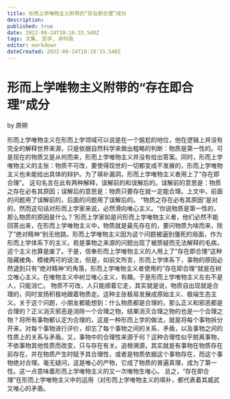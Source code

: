 ```yaml
---
title: 形而上学唯物主义附带的“存在即合理”成分
description: 
published: true
date: 2022-08-24T10:18:33.540Z
tags: 文集, 哲学, 非时政
editor: markdown
dateCreated: 2022-08-24T10:18:33.540Z
---
```


# 形而上学唯物主义附带的“存在即合理”成分
by 原朔

形而上学唯物主义在形而上学领域可以说是在一个尴尬的地位，他在逻辑上并没有完全的解释世界来源，只是依据自然科学来做出粗略的判断：物质是第一性的。可是现在的物质又是从何而来，形而上学唯物主义并没有给出答案。同时，形而上学唯物主义的主张：物质不可改，要使得现世的一切都变成不发展的，形而上学唯物主义也未能给出具体的辩护。为了填补漏洞，形而上学唯物主义者用上了“存在即合理”。
这句名言在此有两种解释，误解前的和误解后的。误解前的意思是：物质之存在必有其原因；误解后的意思是：物质只要存在就一定能合理。上文中，前面的问题用了误解前的，后面的问题用了误解后的。
“物质之存在必有其原因”是对的，然而这句话对形而上学家来说，必然滑向唯心主义。“你说物质是第一性的，那么物质的原因是什么？‘形而上学家如是问形而上学唯物主义者，他们必然不能回答出来，在形而上学唯物主义中，物质就是最先存在的，要问物质为啥而来，除了”绝对精神“别无他路。形而上学唯物主义因为这个问题被逼到僵死的局面，作为形而上学体系下的主义，若是事物之来源的问题出现了被质疑而无法解释的毛病，这个主义也算是废了。于是，信奉形而上学唯物主义的人用上了”存在即合理“这种隐藏棱角、模棱两可的说法，但是，如前文所言，形而上学体系下，事物的原因必然退到只有”绝对精神“的角落，形而上学唯物主义者使用的”存在即合理“就是在树立唯心主义。在唯物主义中树立唯心主义，有趣。于是形而上学唯物主义左右不是人，只能消亡。
物质不可改，人只能顺着它走，其实就是说，物质自出现就是合理的，同时宣扬积极地跟着物质走。这种主张极易发展成原始主义、极端生态主义。关于这个问题，小朋友都能想到：什么物质都是合理的，那么正义和邪恶都是合理的？正义消灭邪恶是消除一个合理之物，结果消灭合理之物的也是一个合理之物？将所有事物都认定为合理的，这是一种形而上学的做法，就是将每个事物拆分开来，对每个事物进行评价，却忘了每个事物之间的关系、矛盾，以及事物之间的性质上的关系与矛盾。又，事物中的合理性来源于何？这种合理性似乎脱离事物，不依事物其他性质而改变，只与存在有关。追根溯源，其实就是有事物在物质存在前存在，并在物质产生时赋予其合理性，或者是物质依据这个事物存在，而这个事物绝对合理。毫无疑问，这是唯心的产物，它成了物质的普遍真理，成为了第一性。这一点意味着形而上学唯物主义的又一次唯物生唯心。
总之，“存在即合理“在形而上学唯物主义中的运用（对形而上学唯物主义的填补，都代表着其威武又唯心的矛盾。
